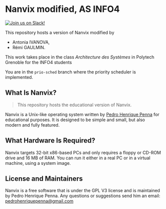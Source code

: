 # Nanvix modified, AS INFO4

[![Join us on Slack!](https://img.shields.io/badge/chat-on%20Slack-e01563.svg)](https://join.slack.com/t/nanvix/shared_invite/zt-1yu30bs28-nsNmw8IwCyh6MBBV~B~X7w)

This repository hosts a version of Nanvix modified by
- Antonia IVANOVA,
- Rémi GAULMIN.

This work takes place in the class *Architecture des Systèmes* in Polytech Grenoble for the INFO4 students

You are in the `prio-sched` branch where the priority scheduler is implemented.

## What Is Nanvix?

> This repository hosts the educational version of Nanvix.

Nanvix is a Unix-like operating system written by [Pedro Henrique
Penna](https://github.com/ppenna) for educational purposes. It is designed to be
simple and small, but also modern and fully featured.

## What Hardware Is Required?

Nanvix targets 32-bit x86-based PCs and only requires a floppy or
CD-ROM drive and 16 MB of RAM. You can run it either in a real PC
or in a virtual machine, using a system image.



## License and Maintainers

Nanvix is a free software that is under the GPL V3 license and is
maintained by Pedro Henrique Penna. Any questions or suggestions send him an
email: <pedrohenriquepenna@gmail.com>
